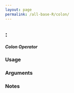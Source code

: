 ```yaml
---
layout: page
permalink: /all-base-R/colon/
---
```


## __:__

#### _Colon Operator_

### Usage

### Arguments

### Notes
